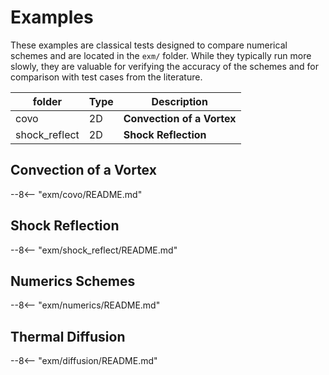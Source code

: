 # Examples

These examples are classical tests designed to compare numerical schemes and are located in the `exm/` folder. While they typically run more slowly, they are valuable for verifying the accuracy of the schemes and for comparison with test cases from the literature.

| folder                        |  Type          | Description                                                  |
| --------------------------- | ---------------|    --------------------------------------------------------- |
| covo                       | 2D             |   **Convection of a Vortex**                              |
| shock_reflect                       | 2D             |   **Shock Reflection**                              |


## Convection of a Vortex

--8<-- "exm/covo/README.md"

## Shock Reflection 

--8<-- "exm/shock_reflect/README.md"

## Numerics Schemes 

--8<-- "exm/numerics/README.md"

## Thermal Diffusion

--8<-- "exm/diffusion/README.md"
